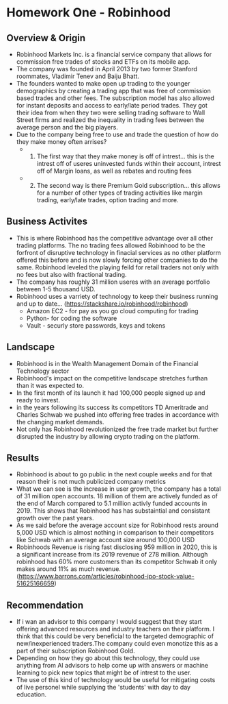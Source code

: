 # Homework One - Robinhood

## Overview & Origin
* Robinhood Markets Inc. is a financial service company that allows for commission free trades of stocks and ETFs on its mobile app.
* The company was founded in April 2013 by two former Stanford roommates, Vladimir Tenev and Baiju Bhatt.
* The founders wanted to make open up trading to the younger demographics by creating a trading app that was free of commission based trades and other fees. The subscription model has also allowed for instant deposits and access to early/late period trades. They got their idea from when they two were selling trading software to Wall Street firms and realized the inequality in trading fees between the average person and the big players.
* Due to the company being free to use and trade the question of how do they make money often arrises? 
    * 1. The first way that they make money is off of intrest... this is the intrest off of useres uninvested funds within their account, intrest off of Margin loans, as well as rebates and routing fees
    * 2. The second way is there Premium Gold subscription... this allows for a number of other types of trading activities like margin trading, early/late trades, option trading and more.

## Business Activites
* This is where Robinhood has the competitive advantage over all other trading platforms. The no trading fees allowed Robinhood to be the forfront of disruptive technology in finacial services as no other platform offered this before and is now slowly forcing other companies to do the same. Robinhood leveled the playing feild for retail traders not only with no fees but also with fractional trading.
* The company has roughly 31 million useres with an average portfolio between 1-5 thousand USD.
* Robinhood uses a varriety of technology to keep their business running and up to date... (https://stackshare.io/robinhood/robinhood) 
    * Amazon EC2 - for pay as you go cloud computing for trading
    * Python- for coding the software
    * Vault - securly store passwords, keys and tokens

## Landscape
* Robinhood is in the Wealth Management Domain of the Financial Technology sector
* Robinhood's impact on the competitive landscape stretches furthan than it was expected to.
* In the first month of its launch it had 100,000 people signed up and ready to invest.
* in the years following its success its competitors TD Ameritrade and Charles Schwab we pushed into offering free trades in accordance with the changing market demands.
* Not only has Robinhood revolutionized the free trade market but further disrupted the industry by allowing crypto trading on the platform.

## Results 
* Robinhood is about to go public in the next couple weeks and for that reason their is not much publicized company metrics 
* What we can see is the increase in user growth, the company has a total of 31 million open accounts. 18 million of them are actively funded as of the end of March compared to 5.1 million activly funded accounts in 2019. This shows that Robinhood has has substaintial and consistant growth over the past years.
* As we said before the average account size for Robinhood rests around 5,000 USD which is almost nothing in comparison to their competitors like Schwab with an average account size around 100,000 USD
* Robinhoods Revenue is rising fast disclosing 959 million in 2020, this is a significant increase from its 2019 revenue of 278 million. Although robinhood has 60% more customers than its competitor Schwab it only makes around 11% as much revenue.
(https://www.barrons.com/articles/robinhood-ipo-stock-value-51625166659)
    
## Recommendation
* If i wan an advisor to this company I would suggest that they start offering advanced resources and industry teachers on their platform. I think that this could be very beneficial to the targeted demographic of new/inexperienced traders.The company could even monotize this as a part of their subscription Robinhood Gold.
* Depending on how they go about this technology, they could use anything from AI advisors to help come up with answers or machine learning to pick new topics that might be of intrest to the user.
* The use of this kind of technology would be useful for mitigating costs of live personel while supplying the 'students' with day to day education.
